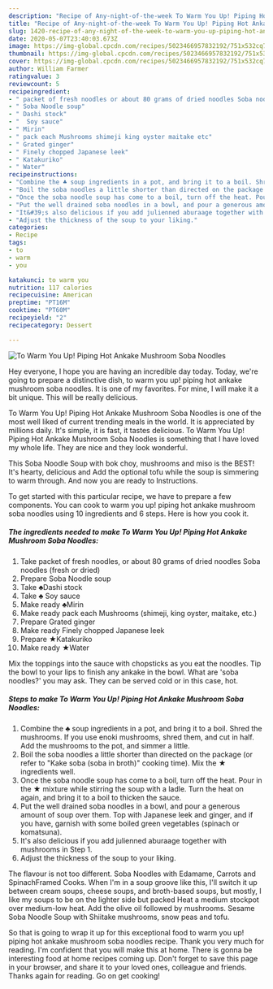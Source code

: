 ```yaml
---
description: "Recipe of Any-night-of-the-week To Warm You Up! Piping Hot Ankake Mushroom Soba Noodles"
title: "Recipe of Any-night-of-the-week To Warm You Up! Piping Hot Ankake Mushroom Soba Noodles"
slug: 1420-recipe-of-any-night-of-the-week-to-warm-you-up-piping-hot-ankake-mushroom-soba-noodles
date: 2020-05-07T23:40:03.673Z
image: https://img-global.cpcdn.com/recipes/5023466957832192/751x532cq70/to-warm-you-up-piping-hot-ankake-mushroom-soba-noodles-recipe-main-photo.jpg
thumbnail: https://img-global.cpcdn.com/recipes/5023466957832192/751x532cq70/to-warm-you-up-piping-hot-ankake-mushroom-soba-noodles-recipe-main-photo.jpg
cover: https://img-global.cpcdn.com/recipes/5023466957832192/751x532cq70/to-warm-you-up-piping-hot-ankake-mushroom-soba-noodles-recipe-main-photo.jpg
author: William Farmer
ratingvalue: 3
reviewcount: 5
recipeingredient:
- " packet of fresh noodles or about 80 grams of dried noodles Soba noodles fresh or dried"
- " Soba Noodle soup"
- " Dashi stock"
- "  Soy sauce"
- " Mirin"
- " pack each Mushrooms shimeji king oyster maitake etc"
- " Grated ginger"
- " Finely chopped Japanese leek"
- " Katakuriko"
- " Water"
recipeinstructions:
- "Combine the ♣ soup ingredients in a pot, and bring it to a boil. Shred the mushrooms. If you use enoki mushrooms, shred them, and cut in half. Add the mushrooms to the pot, and simmer a little."
- "Boil the soba noodles a little shorter than directed on the package (or refer to &#34;Kake soba (soba in broth)&#34; cooking time). Mix the ★ ingredients well."
- "Once the soba noodle soup has come to a boil, turn off the heat. Pour in the ★ mixture while stirring the soup with a ladle. Turn the heat on again, and bring it to a boil to thicken the sauce."
- "Put the well drained soba noodles in a bowl, and pour a generous amount of soup over them. Top with Japanese leek and ginger, and if you have, garnish with some boiled green vegetables (spinach or komatsuna)."
- "It&#39;s also delicious if you add julienned aburaage together with mushrooms in Step 1."
- "Adjust the thickness of the soup to your liking."
categories:
- Recipe
tags:
- to
- warm
- you

katakunci: to warm you 
nutrition: 117 calories
recipecuisine: American
preptime: "PT16M"
cooktime: "PT60M"
recipeyield: "2"
recipecategory: Dessert

---
```



![To Warm You Up! Piping Hot Ankake Mushroom Soba Noodles](https://img-global.cpcdn.com/recipes/5023466957832192/751x532cq70/to-warm-you-up-piping-hot-ankake-mushroom-soba-noodles-recipe-main-photo.jpg)

Hey everyone, I hope you are having an incredible day today. Today, we're going to prepare a distinctive dish, to warm you up! piping hot ankake mushroom soba noodles. It is one of my favorites. For mine, I will make it a bit unique. This will be really delicious.

To Warm You Up! Piping Hot Ankake Mushroom Soba Noodles is one of the most well liked of current trending meals in the world. It is appreciated by millions daily. It's simple, it is fast, it tastes delicious. To Warm You Up! Piping Hot Ankake Mushroom Soba Noodles is something that I have loved my whole life. They are nice and they look wonderful.

This Soba Noodle Soup with bok choy, mushrooms and miso is the BEST! It&#39;s hearty, delicious and Add the optional tofu while the soup is simmering to warm through. And now you are ready to Instructions.


To get started with this particular recipe, we have to prepare a few components. You can cook to warm you up! piping hot ankake mushroom soba noodles using 10 ingredients and 6 steps. Here is how you cook it.

<!--inarticleads1-->

##### The ingredients needed to make To Warm You Up! Piping Hot Ankake Mushroom Soba Noodles:

1. Take  packet of fresh noodles, or about 80 grams of dried noodles Soba noodles (fresh or dried)
1. Prepare  Soba Noodle soup
1. Take  ♣Dashi stock
1. Take  ♣ Soy sauce
1. Make ready  ♣Mirin
1. Make ready  pack each Mushrooms (shimeji, king oyster, maitake, etc.)
1. Prepare  Grated ginger
1. Make ready  Finely chopped Japanese leek
1. Prepare  ★Katakuriko
1. Make ready  ★Water


Mix the toppings into the sauce with chopsticks as you eat the noodles. Tip the bowl to your lips to finish any ankake in the bowl. What are &#39;soba noodles?&#39; you may ask. They can be served cold or in this case, hot. 

<!--inarticleads2-->

##### Steps to make To Warm You Up! Piping Hot Ankake Mushroom Soba Noodles:

1. Combine the ♣ soup ingredients in a pot, and bring it to a boil. Shred the mushrooms. If you use enoki mushrooms, shred them, and cut in half. Add the mushrooms to the pot, and simmer a little.
1. Boil the soba noodles a little shorter than directed on the package (or refer to &#34;Kake soba (soba in broth)&#34; cooking time). Mix the ★ ingredients well.
1. Once the soba noodle soup has come to a boil, turn off the heat. Pour in the ★ mixture while stirring the soup with a ladle. Turn the heat on again, and bring it to a boil to thicken the sauce.
1. Put the well drained soba noodles in a bowl, and pour a generous amount of soup over them. Top with Japanese leek and ginger, and if you have, garnish with some boiled green vegetables (spinach or komatsuna).
1. It&#39;s also delicious if you add julienned aburaage together with mushrooms in Step 1.
1. Adjust the thickness of the soup to your liking.


The flavour is not too different. Soba Noodles with Edamame, Carrots and SpinachFramed Cooks. When I&#39;m in a soup groove like this, I&#39;ll switch it up between cream soups, cheese soups, and broth-based soups, but mostly, I like my soups to be on the lighter side but packed Heat a medium stockpot over medium-low heat. Add the olive oil followed by mushrooms. Sesame Soba Noodle Soup with Shiitake mushrooms, snow peas and tofu. 

So that is going to wrap it up for this exceptional food to warm you up! piping hot ankake mushroom soba noodles recipe. Thank you very much for reading. I'm confident that you will make this at home. There is gonna be interesting food at home recipes coming up. Don't forget to save this page in your browser, and share it to your loved ones, colleague and friends. Thanks again for reading. Go on get cooking!
